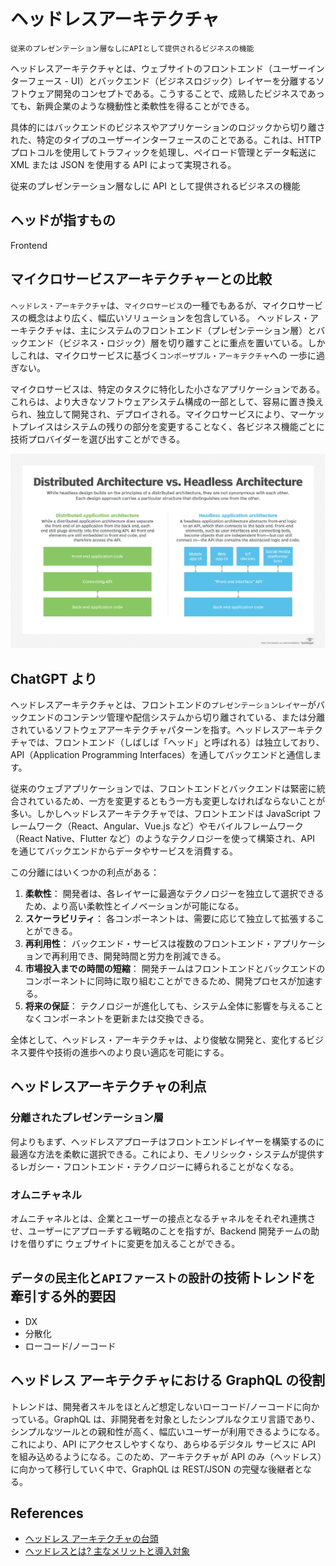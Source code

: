 # ヘッドレスアーキテクチャ

`従来のプレゼンテーション層なしにAPIとして提供されるビジネスの機能`

ヘッドレスアーキテクチャとは、ウェブサイトのフロントエンド（ユーザーインターフェース - UI）とバックエンド（ビジネスロジック）レイヤーを分離するソフトウェア開発のコンセプトである。こうすることで、成熟したビジネスであっても、新興企業のような機動性と柔軟性を得ることができる。

具体的にはバックエンドのビジネスやアプリケーションのロジックから切り離された、特定のタイプのユーザーインターフェースのことである。これは、HTTP プロトコルを使用してトラフィックを処理し、ペイロード管理とデータ転送に XML または JSON を使用する API によって実現される。

従来のプレゼンテーション層なしに API として提供されるビジネスの機能

## ヘッドが指すもの

Frontend

## マイクロサービスアーキテクチャーとの比較

`ヘッドレス・アーキテクチャ`は、`マイクロサービス`の一種でもあるが、マイクロサービスの概念はより広く、幅広いソリューションを包含している。
ヘッドレス・アーキテクチャは、主にシステムのフロントエンド（プレゼンテーション層）とバックエンド（ビジネス・ロジック）層を切り離すことに重点を置いている。しかしこれは、マイクロサービスに基づく`コンポーザブル・アーキテクチャ`への 一歩に過ぎない。

マイクロサービスは、特定のタスクに特化した小さなアプリケーションである。これらは、より大きなソフトウェアシステム構成の一部として、容易に置き換えられ、独立して開発され、デプロイされる。マイクロサービスにより、マーケットプレイスはシステムの残りの部分を変更することなく、各ビジネス機能ごとに技術プロバイダーを選び出すことができる。

![distributed vs headless](../images/distributed_arch_vs_headless_arch.png "distributed vs headless")

## ChatGPT より

ヘッドレスアーキテクチャとは、フロントエンドの`プレゼンテーションレイヤー`がバックエンドのコンテンツ管理や配信システムから切り離されている、または分離されているソフトウェアアーキテクチャパターンを指す。ヘッドレスアーキテクチャでは、フロントエンド（しばしば「ヘッド」と呼ばれる）は独立しており、API（Application Programming Interfaces）を通してバックエンドと通信します。

従来のウェブアプリケーションでは、フロントエンドとバックエンドは緊密に統合されているため、一方を変更するともう一方も変更しなければならないことが多い。しかしヘッドレスアーキテクチャでは、フロントエンドは JavaScript フレームワーク（React、Angular、Vue.js など）やモバイルフレームワーク（React Native、Flutter など）のようなテクノロジーを使って構築され、API を通じてバックエンドからデータやサービスを消費する。

この分離にはいくつかの利点がある：

1. **柔軟性**： 開発者は、各レイヤーに最適なテクノロジーを独立して選択できるため、より高い柔軟性とイノベーションが可能になる。
2. **スケーラビリティ**： 各コンポーネントは、需要に応じて独立して拡張することができる。
3. **再利用性**： バックエンド・サービスは複数のフロントエンド・アプリケーションで再利用でき、開発時間と労力を削減できる。
4. **市場投入までの時間の短縮**： 開発チームはフロントエンドとバックエンドのコンポーネントに同時に取り組むことができるため、開発プロセスが加速する。
5. **将来の保証**： テクノロジーが進化しても、システム全体に影響を与えることなくコンポーネントを更新または交換できる。

全体として、ヘッドレス・アーキテクチャは、より俊敏な開発と、変化するビジネス要件や技術の進歩へのより良い適応を可能にする。

## ヘッドレスアーキテクチャの利点

### 分離されたプレゼンテーション層

何よりもまず、ヘッドレスアプローチはフロントエンドレイヤーを構築するのに最適な方法を柔軟に選択できる。これにより、モノリシック・システムが提供するレガシー・フロントエンド・テクノロジーに縛られることがなくなる。

### オムニチャネル

オムニチャネルとは、企業とユーザーの接点となるチャネルをそれぞれ連携させ、ユーザーにアプローチする戦略のことを指すが、Backend 開発チームの助けを借りずに ウェブサイトに変更を加えることができる。

## `データの民主化`と`APIファーストの設計`の技術トレンドを牽引する外的要因

- DX
- 分散化
- ローコード/ノーコード

## ヘッドレス アーキテクチャにおける GraphQL の役割

トレンドは、開発者スキルをほとんど想定しないローコード/ノーコードに向かっている。GraphQL は、非開発者を対象としたシンプルなクエリ言語であり、シンプルなツールとの親和性が高く、幅広いユーザーが利用できるようになる。これにより、API にアクセスしやすくなり、あらゆるデジタル サービスに API を組み込めるようになる。このため、アーキテクチャが API のみ（ヘッドレス）に向かって移行していく中で、GraphQL は REST/JSON の完璧な後継者となる。

## References

- [ヘッドレス アーキテクチャの台頭](https://www.f5.com/ja_jp/company/blog/headless-architecture-is-on-the-rise)
- [ヘッドレスとは? 主なメリットと導入対象](https://www.cream-touch.com/ja-jp/blog/what-is-headless-solution)
